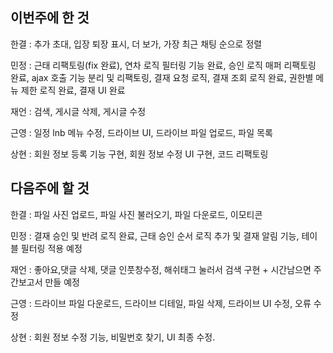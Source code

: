 이번주에 한 것
--------------------------------

한결 : 추가 초대, 입장 퇴장 표시, 더 보가, 가장 최근 채팅 순으로 정렬

민정 : 근태 리팩토링(fix 완료), 연차 로직 필터링 기능 완료, 승인 로직 매퍼 리팩토링 완료, ajax 호출 기능 분리 및 리팩토링, 
결재 요청 로직, 결재 조회 로직 완료, 권한별 메뉴 제한 로직 완료, 결재 UI 완료

재언 : 검색, 게시글 삭제, 게시글 수정

근영 : 일정 lnb 메뉴 수정, 드라이브 UI, 드라이브 파일 업로드, 파일 목록

상현 : 회원 정보 등록 기능 구현, 회원 정보 수정 UI 구현, 코드 리팩토링

다음주에 할 것 
-------------------------------


한결 : 파일 사진 업로드, 파일 사진 불러오기, 파일 다운로드, 이모티콘

민정 : 결재 승인 및 반려 로직 완료, 근태 승인 순서 로직 추가 및 결재 알림 기능, 테이블 필터링 적용 예정

재언 : 좋아요,댓글 삭제, 댓글 인풋창수정, 해쉬태그 눌러서 검색 구현 + 시간남으면 주간보고서 만들 예정 

근영 : 드라이브 파일 다운로드, 드라이브 디테일, 파일 삭제, 드라이브 UI 수정, 오류 수정

상현 : 회원 정보 수정 기능, 비밀번호 찾기, UI 최종 수정.
